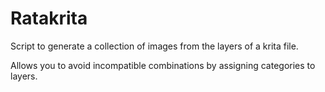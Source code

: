# Ratakrita

Script to generate a collection of images from the layers of a krita file.

Allows you to avoid incompatible combinations by assigning categories to layers.
